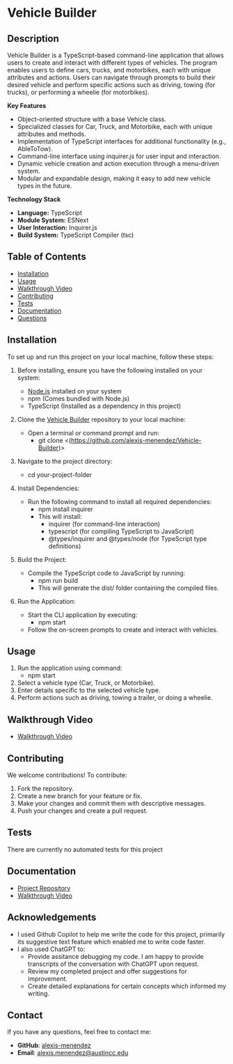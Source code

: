 #  Vehicle Builder
##  **Description**

Vehicle Builder is a TypeScript-based command-line application that allows users to create and interact with different types of vehicles. The program enables users to define cars, trucks, and motorbikes, each with unique attributes and actions. Users can navigate through prompts to build their desired vehicle and perform specific actions such as driving, towing (for trucks), or performing a wheelie (for motorbikes).

**Key Features**

* Object-oriented structure with a base Vehicle class.
* Specialized classes for Car, Truck, and Motorbike, each with unique attributes and methods.
* Implementation of TypeScript interfaces for additional functionality (e.g., AbleToTow).
* Command-line interface using inquirer.js for user input and interaction.
* Dynamic vehicle creation and action execution through a menu-driven system.
* Modular and expandable design, making it easy to add new vehicle types in the future.

**Technology Stack**

* **Language:** TypeScript
* **Module System:** ESNext
* **User Interaction:** Inquirer.js
* **Build System:** TypeScript Compiler (tsc)

## Table of Contents

* [Installation](#installation)
* [Usage](#usage)
* [Walkthrough Video](#walkthrough-video)
* [Contributing](#contributing)
* [Tests](#tests)
* [Documentation](#documentation)
* [Questions](#questions)


## Installation

To set up and run this project on your local machine, follow these steps:

1. Before installing, ensure you have the following installed on your system:
	* [Node.js](https://nodejs.org/) installed on your system
	* npm (Comes bundled with Node.js)
	* TypeScript (Installed as a dependency in this project)
   
2. Clone the [Vehicle Builder](https://github.com/alexis-menendez/Vehicle-Builder) repository to your local machine:
	* Open a terminal or command prompt and run:
	  * git clone <(https://github.com/alexis-menendez/Vehicle-Builder)>

3. Navigate to the project directory:
	* cd your-project-folder

4. Install Dependencies:
	* Run the following command to install all required dependencies:
	  * npm install inquirer
	  * This will install:
	    * inquirer (for command-line interaction)
	    * typescript (for compiling TypeScript to JavaScript)
	    * @types/inquirer and @types/node (for TypeScript type definitions)

5. Build the Project:
	* Compile the TypeScript code to JavaScript by running:
	  * npm run build
	  * This will generate the dist/ folder containing the compiled files.

6. Run the Application:
	* Start the CLI application by executing:
	  * npm start
	* Follow the on-screen prompts to create and interact with vehicles.
   
## Usage

1. Run the application using command:
	* npm start
2. Select a vehicle type (Car, Truck, or Motorbike).
3. Enter details specific to the selected vehicle type.
4. Perform actions such as driving, towing a trailer, or doing a wheelie.


## Walkthrough Video

* [Walkthrough Video]([https://drive.google.com/file/d/1AVRHAOM_FYpr0sbzLSJkNS7NEEhWHYT_/view])

## Contributing

We welcome contributions! To contribute:

1. Fork the repository.
2. Create a new branch for your feature or fix.
3. Make your changes and commit them with descriptive messages.
4. Push your changes and create a pull request.


## Tests

There are currently no automated tests for this project

## Documentation

* [Project Repository](https://github.com/alexis-menendez/Vehicle-Builder)
* [Walkthrough Video]([https://drive.google.com/file/d/1AVRHAOM_FYpr0sbzLSJkNS7NEEhWHYT_/view])

## Acknowledgements

* I used Github Copilot to help me write the code for this project, primarily its suggestive text feature which enabled me to write code faster.
* I also used ChatGPT to:
  	* Provide assitance debugging my code. I am happy to provide transcripts of the conversation with ChatGPT upon request.
  	* Review my completed project and offer suggestions for improvement.
  	* Create detailed explanations for certain concepts which informed my writing.

## Contact

If you have any questions, feel free to contact me:

*  **GitHub**: [alexis-menendez](https://github.com/alexis-menendez)
*  **Email**: alexis.menendez@austincc.edu

